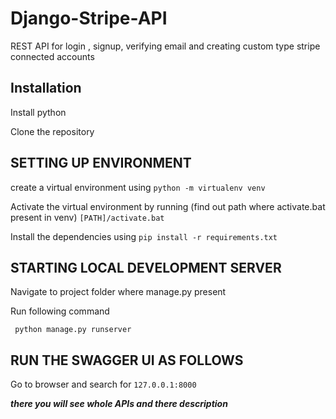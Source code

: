 # Django-Stripe-API
REST API for login , signup, verifying email and creating custom type stripe connected accounts

## Installation

Install python

Clone the repository

## SETTING UP ENVIRONMENT

create a virtual environment using ```python -m virtualenv venv```

Activate the virtual environment by running 
(find out path where activate.bat present in venv)
```[PATH]/activate.bat```

Install the dependencies using ```pip install -r requirements.txt```

## STARTING LOCAL DEVELOPMENT SERVER

Navigate to project folder where manage.py present

Run following command
```
 python manage.py runserver  
```
## RUN THE SWAGGER UI AS FOLLOWS

Go to browser and search for ```127.0.0.1:8000```

***there you will see whole APIs and there description***
